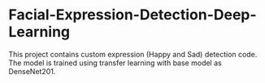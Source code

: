 # Facial-Expression-Detection-Deep-Learning
This project contains custom expression (Happy and Sad) detection code. The model is trained using transfer learning with base model as DenseNet201.
